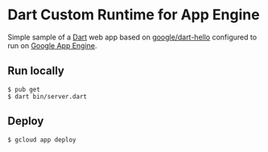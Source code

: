 # Dart Custom Runtime for App Engine

Simple sample of a [Dart](https://www.dartlang.org/) web app 
based on [google/dart-hello](https://hub.docker.com/r/google/dart-hello/) 
configured to run on 
[Google App Engine](https://cloud.google.com/appengine).

## Run locally

    $ pub get
    $ dart bin/server.dart

## Deploy

    $ gcloud app deploy


